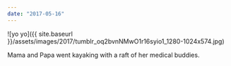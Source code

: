 ```yaml
---
date: "2017-05-16"
---
```


![yo yo]({{ site.baseurl }}/assets/images/2017/tumblr_oq2bvnNMwO1r16syio1_1280-1024x574.jpg)

Mama and Papa went kayaking with a raft of her medical buddies.
